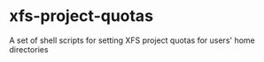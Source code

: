 # xfs-project-quotas
A set of shell scripts for setting XFS project quotas for users' home directories
